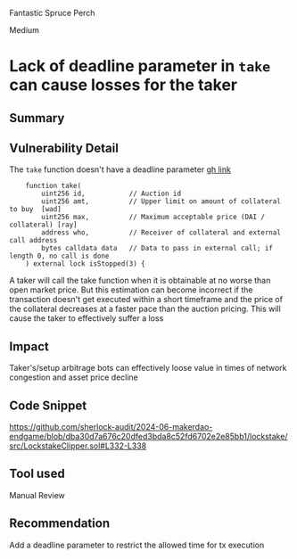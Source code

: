 Fantastic Spruce Perch

Medium

# Lack of deadline parameter in `take` can cause losses for the taker

## Summary

## Vulnerability Detail
The `take` function doesn't have a deadline parameter
[gh link](https://github.com/sherlock-audit/2024-06-makerdao-endgame/blob/dba30d7a676c20dfed3bda8c52fd6702e2e85bb1/lockstake/src/LockstakeClipper.sol#L332-L338)
```solidity
    function take(
        uint256 id,           // Auction id
        uint256 amt,          // Upper limit on amount of collateral to buy  [wad]
        uint256 max,          // Maximum acceptable price (DAI / collateral) [ray]
        address who,          // Receiver of collateral and external call address
        bytes calldata data   // Data to pass in external call; if length 0, no call is done
    ) external lock isStopped(3) {
```

A taker will call the take function when it is obtainable at no worse than open market price. But this estimation can become incorrect if the transaction doesn't get executed within a short timeframe and the price of the collateral decreases at a faster pace than the auction pricing. This will cause the taker to effectively suffer a loss
  
## Impact
Taker's/setup arbitrage bots can effectively loose value in times of network congestion and asset price decline 

## Code Snippet
https://github.com/sherlock-audit/2024-06-makerdao-endgame/blob/dba30d7a676c20dfed3bda8c52fd6702e2e85bb1/lockstake/src/LockstakeClipper.sol#L332-L338

## Tool used
Manual Review

## Recommendation
Add a deadline parameter to restrict the allowed time for tx execution
